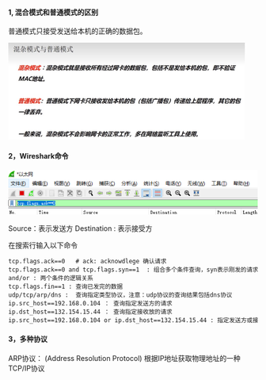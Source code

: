 #### 1, 混合模式和普通模式的区别

普通模式只接受发送给本机的正确的数据包。

<img src="note-images/混杂模式和普通模式区别.jpg" style="zoom:50%;" />

#### 2，Wireshark命令

![1696241847597](note-images/1696241847597.png)

Source：表示发送方
Destination : 表示接受方

在搜索行输入以下命令

```txt
tcp.flags.ack==0   # ack: acknowdlege 确认请求
tcp.flags.ack==0 and tcp.flags.syn==1  : 组合多个条件查询，syn表示刚发的请求过去
and/or : 两个条件的逻辑关系
tcp.flags.fin==1 : 查询已发完的数据
udp/tcp/arp/dns :  查询指定类型协议，注意：udp协议的查询结果包括dns协议
ip.src_host==192.168.0.104 ： 查询指定发送方的请求
ip.dst_host==132.154.15.44 ： 查询指定接收放的请求
ip.src_host==192.168.0.104 or ip.dst_host==132.154.15.44 : 指定发送方或接收方
```

#### 3，多种协议

ARP协议： (Address Resolution Protocol) 根据IP地址获取物理地址的一种TCP/IP协议

